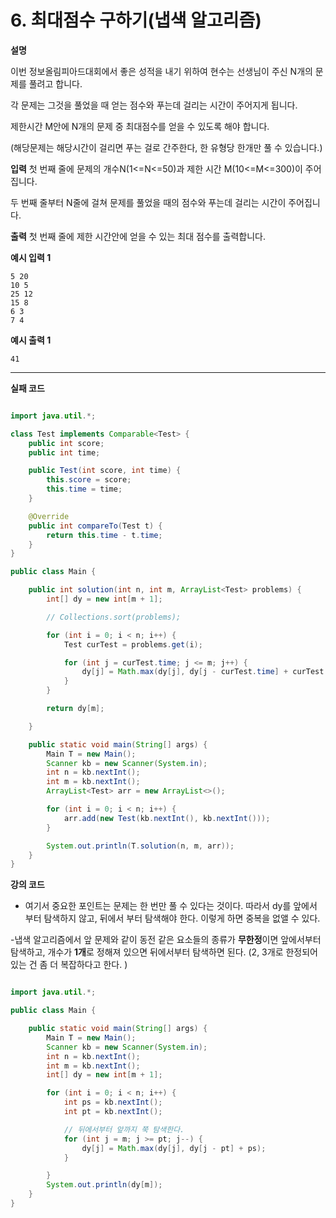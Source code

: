 # 6. 최대점수 구하기(냅색 알고리즘)

**설명**

이번 정보올림피아드대회에서 좋은 성적을 내기 위하여 현수는 선생님이 주신 N개의 문제를 풀려고 합니다.

각 문제는 그것을 풀었을 때 얻는 점수와 푸는데 걸리는 시간이 주어지게 됩니다.

제한시간 M안에 N개의 문제 중 최대점수를 얻을 수 있도록 해야 합니다.

(해당문제는 해당시간이 걸리면 푸는 걸로 간주한다, 한 유형당 한개만 풀 수 있습니다.)

**입력**
첫 번째 줄에 문제의 개수N(1<=N<=50)과 제한 시간 M(10<=M<=300)이 주어집니다.

두 번째 줄부터 N줄에 걸쳐 문제를 풀었을 때의 점수와 푸는데 걸리는 시간이 주어집니다.

**출력**
첫 번째 줄에 제한 시간안에 얻을 수 있는 최대 점수를 출력합니다.

**예시 입력 1**

```
5 20
10 5
25 12
15 8
6 3
7 4
```

**예시 출력 1**

```
41
```

---

**실패 코드**

```java

import java.util.*;

class Test implements Comparable<Test> {
    public int score;
    public int time;

    public Test(int score, int time) {
        this.score = score;
        this.time = time;
    }

    @Override
    public int compareTo(Test t) {
        return this.time - t.time;
    }
}

public class Main {

    public int solution(int n, int m, ArrayList<Test> problems) {
        int[] dy = new int[m + 1];

        // Collections.sort(problems);

        for (int i = 0; i < n; i++) {
            Test curTest = problems.get(i);

            for (int j = curTest.time; j <= m; j++) {
                dy[j] = Math.max(dy[j], dy[j - curTest.time] + curTest.score);
            }
        }

        return dy[m];

    }

    public static void main(String[] args) {
        Main T = new Main();
        Scanner kb = new Scanner(System.in);
        int n = kb.nextInt();
        int m = kb.nextInt();
        ArrayList<Test> arr = new ArrayList<>();

        for (int i = 0; i < n; i++) {
            arr.add(new Test(kb.nextInt(), kb.nextInt()));
        }

        System.out.println(T.solution(n, m, arr));
    }
}
```

**강의 코드**

- 여기서 중요한 포인트는 문제는 한 번만 풀 수 있다는 것이다. 따라서 dy를 앞에서 부터 탐색하지 않고, 뒤에서 부터 탐색해야 한다. 이렇게 하면 중복을 없앨 수 있다.

-냅색 알고리즘에서 앞 문제와 같이 동전 같은 요소들의 종류가 **무한정**이면 앞에서부터 탐색하고, 개수가 **1개**로 정해져 있으면 뒤에서부터 탐색하면 된다. (2, 3개로 한정되어 있는 건 좀 더 복잡하다고 한다. )

```java

import java.util.*;

public class Main {

    public static void main(String[] args) {
        Main T = new Main();
        Scanner kb = new Scanner(System.in);
        int n = kb.nextInt();
        int m = kb.nextInt();
        int[] dy = new int[m + 1];

        for (int i = 0; i < n; i++) {
            int ps = kb.nextInt();
            int pt = kb.nextInt();

            // 뒤에서부터 앞까지 쭉 탐색한다.
            for (int j = m; j >= pt; j--) {
                dy[j] = Math.max(dy[j], dy[j - pt] + ps);
            }

        }
        System.out.println(dy[m]);
    }
}

```
